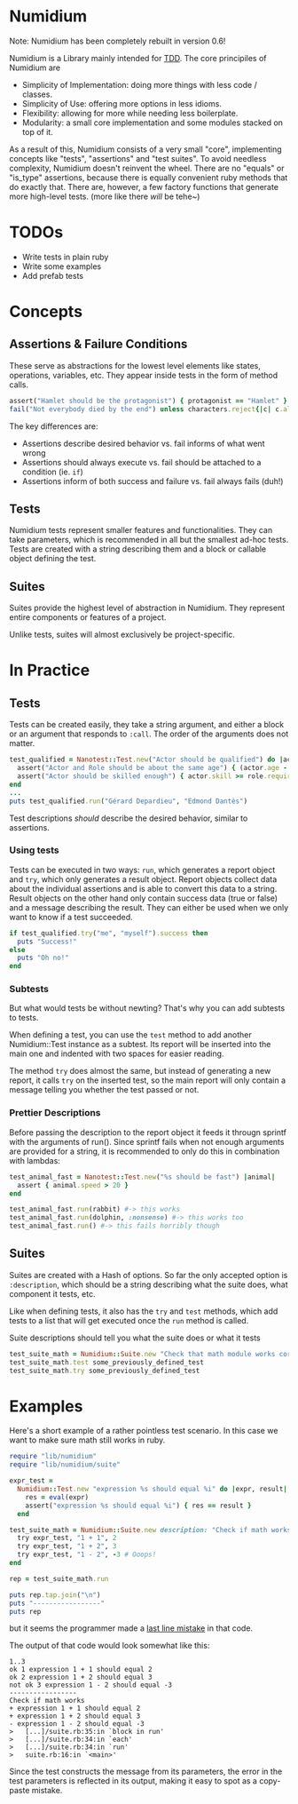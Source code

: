 Numidium
==========================================================================================

Note: Numidium has been completely rebuilt in version 0.6!

Numidium is a Library mainly intended for [TDD](https://en.wikipedia.org/wiki/Test-driven_development). The core principiles of Numidium are
- Simplicity of Implementation: doing more things with less code / classes.
- Simplicity of Use: offering more options in less idioms.
- Flexibility: allowing for more while needing less boilerplate.
- Modularity: a small core implementation and some modules stacked on top of it.

As a result of this, Numidium consists of a very small "core", implementing concepts like "tests", "assertions" and "test suites". To avoid needless complexity, Numidium doesn't reinvent the wheel.
There are no "equals" or "is_type" assertions, because there is equally convenient ruby methods that do exactly that. There are, however, a few factory functions that generate more high-level tests. (more like there *will* be tehe~)

TODOs
==========================================================================================

- Write tests in plain ruby
- Write some examples
- Add prefab tests

Concepts
==========================================================================================

Assertions & Failure Conditions
-----------------------------------------

These serve as abstractions for the lowest level elements like states, operations, variables, etc. They appear inside tests in the form of method calls.

```ruby
assert("Hamlet should be the protagonist") { protagonist == "Hamlet" }
fail("Not everybody died by the end") unless characters.reject{|c| c.alive?}.empty
```

The key differences are:
  - Assertions describe desired behavior vs. fail informs of what went wrong
  - Assertions should always execute vs. fail should be attached to a condition (ie. `if`)
  - Assertions inform of both success and failure vs. fail always fails (duh!)

Tests
-----------------------------------------

Numidium tests represent smaller features and functionalities. They can take parameters, which is recommended in all but the smallest ad-hoc tests. Tests are created with a string describing them and a block or callable object defining the test.

Suites
-----------------------------------------

Suites provide the highest level of abstraction in Numidium. They represent entire components or features of a project.

Unlike tests, suites will almost exclusively be project-specific.

In Practice
==========================================================================================

Tests
-----------------------------------------

Tests can be created easily, they take a string argument, and either a block or an argument that responds to `:call`. The order of the arguments does not matter.

```ruby
test_qualified = Nanotest::Test.new("Actor should be qualified") do |actor, role|
  assert("Actor and Role should be about the same age") { (actor.age - role.age).abs < 10 }
  assert("Actor should be skilled enough") { actor.skill >= role.required_skill}
end
...
puts test_qualified.run("Gérard Depardieu", "Edmond Dantès")
```

Test descriptions *should* describe the desired behavior, similar to assertions.

### Using tests

Tests can be executed in two ways: `run`, which generates a report object and `try`, which only generates a result object. Report objects collect data about the individual assertions and is able to convert this data to a string. Result objects on the other hand only contain success data (true or false) and a message describing the result. They can either be used when we only want to know if a test succeeded.

```ruby
if test_qualified.try("me", "myself").success then
  puts "Success!"
else
  puts "Oh no!"
end
```

### Subtests
But what would tests be without newting? That's why you can add subtests to tests.

When defining a test, you can use the `test` method to add another Numidium::Test instance as a subtest. Its report will be inserted into the main one and indented with two spaces for easier reading.

The method `try` does almost the same, but instead of generating a new report, it calls `try` on the inserted test, so the main report will only contain a message telling you whether the test passed or not.

### Prettier Descriptions

Before passing the description to the report object it feeds it througn sprintf with the arguments of run(). Since sprintf fails when not enough arguments are provided for a string, it is recommended to only do this in combination with lambdas:

```ruby
test_animal_fast = Nanotest::Test.new("%s should be fast") |animal|
  assert { animal.speed > 20 }
end

test_animal_fast.run(rabbit) #-> this works
test_animal_fast.run(dolphin, :nonsense) #-> this works too
test_animal_fast.run() #-> this fails horribly though
```

Suites
-----------------------------------------

Suites are created with a Hash of options. So far the only accepted option is `:description`, which should be a string describing what the suite does, what component it tests, etc.

Like when defining tests, it also has the `try` and `test` methods, which add tests to a list that will get executed once the `run` method is called.

Suite descriptions should tell you what the suite does or what it tests

```ruby
test_suite_math = Numidium::Suite.new "Check that math module works correctly"
test_suite_math.test some_previously_defined_test
test_suite_math.try some_previously_defined_test
```

Examples
===
Here's a short example of a rather pointless test scenario. In this case we want to make sure math still works in ruby.

```ruby
require "lib/numidium"
require "lib/numidium/suite"

expr_test =
  Numidium::Test.new "expression %s should equal %i" do |expr, result|
    res = eval(expr)
    assert("expression %s should equal %i") { res == result }
  end

test_suite_math = Numidium::Suite.new description: "Check if math works" do
  try expr_test, "1 + 1", 2
  try expr_test, "1 + 2", 3
  try expr_test, "1 - 2", -3 # Ooops!
end

rep = test_suite_math.run

puts rep.tap.join("\n")
puts "-----------------"
puts rep
```

but it seems the programmer made a [last line mistake](https://www.viva64.com/en/b/0260/) in that code.

The output of that code would look somewhat like this:

```
1..3
ok 1 expression 1 + 1 should equal 2
ok 2 expression 1 + 2 should equal 3
not ok 3 expression 1 - 2 should equal -3
-----------------
Check if math works
+ expression 1 + 1 should equal 2
+ expression 1 + 2 should equal 3
- expression 1 - 2 should equal -3
>   [...]/suite.rb:35:in `block in run'
>   [...]/suite.rb:34:in `each'
>   [...]/suite.rb:34:in `run'
>   suite.rb:16:in `<main>'
```

Since the test constructs the message from its parameters, the error in the test parameters is reflected in its output, making it easy to spot as a copy-paste mistake.
